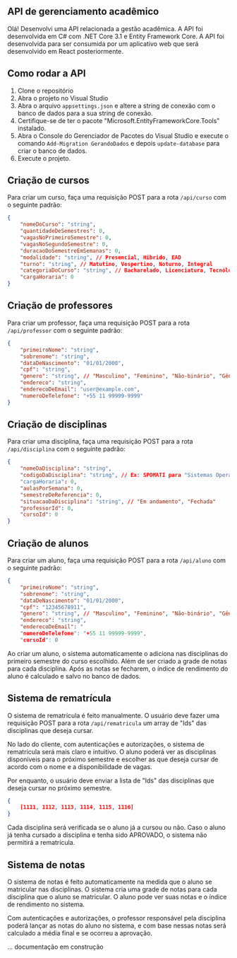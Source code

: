 ﻿## API de gerenciamento acadêmico

Olá! Desenvolvi uma API relacionada a gestão acadêmica. A API foi desenvolvida em C# com .NET Core 3.1 e Entity Framework Core. 
A API foi desenvolvida para ser consumida por um aplicativo web que será desenvolvido em React posteriormente.

## Como rodar a API

1. Clone o repositório
2. Abra o projeto no Visual Studio
3. Abra o arquivo `appsettings.json` e altere a string de conexão com o banco de dados para a sua string de conexão.
4. Certifique-se de ter o pacote "Microsoft.EntityFrameworkCore.Tools" instalado.
5. Abra o Console do Gerenciador de Pacotes do Visual Studio e execute o comando `Add-Migration GerandoDados` e depois `update-database` para criar o banco de dados.
6. Execute o projeto.

## Criação de cursos

 Para criar um curso, faça uma requisição POST para a rota `/api/curso` com o seguinte padrão:

```json
{
	"nomeDoCurso": "string",
    "quantidadeDeSemestres": 0,
    "vagasNoPrimeiroSemestre": 0,
    "vagasNoSegundoSemestre": 0,
    "duracaoDoSemestreEmSemanas": 0,
    "modalidade": "string", // Presencial, Hibrido, EAD
    "turno": "string", // Matutino, Vespertino, Noturno, Integral
    "categoriaDoCurso": "string", // Bacharelado, Licenciatura, Tecnólogo
    "cargaHoraria": 0 
}
```

## Criação de professores

Para criar um professor, faça uma requisição POST para a rota `/api/professor` com o seguinte padrão:

```json
{
	"primeiroNome": "string",
    "sobrenome": "string",
    "dataDeNascimento": "01/01/2000",
    "cpf": "string",
    "genero": "string", // "Masculino", "Feminino", "Não-binário", "Gênero fluido", "Agênero", "Bigênero", "Travesti", "Cisgênero", "Transgênero" 
    "endereco": "string",
    "enderecoDeEmail": "user@example.com",
    "numeroDeTelefone": "+55 11 99999-9999"
}
```

## Criação de disciplinas

Para criar uma disciplina, faça uma requisição POST para a rota `/api/disciplina` com o seguinte padrão:

```json
{
    "nomeDaDisciplina": "string",
    "codigoDaDisciplina": "string", // Ex: SPOMATI para "Sistemas Operacionais e Matemática"
    "cargaHoraria": 0,
    "aulasPorSemana": 0, 
    "semestreDeReferencia": 0,
    "situacaoDaDisciplina": "string", // "Em andamento", "Fechada"
    "professorId": 0,
    "cursoId": 0
}
```

## Criação de alunos

Para criar um aluno, faça uma requisição POST para a rota `/api/aluno` com o seguinte padrão:

```json
{
	"primeiroNome": "string",
	"sobrenome": "string",
	"dataDeNascimento": "01/01/2000",
	"cpf": "12345678911",
	"genero": "string", // "Masculino", "Feminino", "Não-binário", "Gênero fluido", "Agênero", "Bigênero", "Travesti", "Cisgênero", "Transgênero"
	"endereco": "string",
	"enderecoDeEmail": "
    "numeroDeTelefone": "+55 11 99999-9999",
    "cursoId": 0
```

Ao criar um aluno, o sistema automaticamente o adiciona nas disciplinas do primeiro semestre do curso escolhido. Além de ser criado a grade de notas para cada disciplina.
Após as notas se fecharem, o índice de rendimento do aluno é calculado e salvo no banco de dados.

## Sistema de rematrícula

O sistema de rematrícula é feito manualmente. O usuário deve fazer uma requisição POST para a rota `/api/rematricula` um array de "Ids" das disciplinas que deseja cursar.

No lado do cliente, com autenticações e autorizações, o sistema de rematrícula será mais claro e intuitivo. O aluno poderá ver as disciplinas disponíveis para o próximo semestre e escolher as que deseja cursar de acordo com o nome e a disponibilidade de vagas.

Por enquanto, o usuário deve enviar a lista de "Ids" das disciplinas que deseja cursar no próximo semestre.

```json
{
    [1111, 1112, 1113, 1114, 1115, 1116]
}
```

Cada disciplina será verificada se o aluno já a cursou ou não. Caso o aluno já tenha cursado a disciplina e tenha sido APROVADO, o sistema não permitirá a rematrícula.

## Sistema de notas

O sistema de notas é feito automaticamente na medida que o aluno se matricular nas disciplinas. O sistema cria uma grade de notas para cada disciplina que o aluno se matricular. O aluno pode ver suas notas e o índice de rendimento no sistema.

Com autenticações e autorizações, o professor responsável pela disciplina poderá lançar as notas do aluno no sistema, e com base nessas notas será calculado a média final e se ocorreu a aprovação.

... documentação em construção